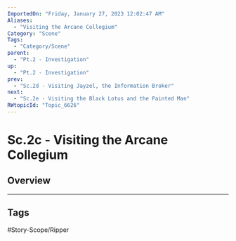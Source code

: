 ```yaml
---
ImportedOn: "Friday, January 27, 2023 12:02:47 AM"
Aliases:
  - "Visiting the Arcane Collegium"
Category: "Scene"
Tags:
  - "Category/Scene"
parent:
  - "Pt.2 - Investigation"
up:
  - "Pt.2 - Investigation"
prev:
  - "Sc.2d - Visiting Jayzel, the Information Broker"
next:
  - "Sc.2e - Visiting the Black Lotus and the Painted Man"
RWtopicId: "Topic_6626"
---
```

# Sc.2c - Visiting the Arcane Collegium
## Overview

---
## Tags
#Story-Scope/Ripper

